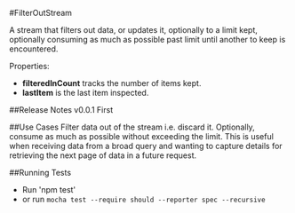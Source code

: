 #FilterOutStream

A stream that filters out data, or updates it, optionally to a limit kept, optionally consuming as much as
possible past limit until another to keep is encountered.

Properties:

* **filteredInCount** tracks the number of items kept.
* **lastItem** is the last item inspected.

##Release Notes
v0.0.1 First

##Use Cases
Filter data out of the stream i.e. discard it. Optionally, consume as much as possible without exceeding the limit.
This is useful when receiving data from a broad query and wanting to capture details for retrieving
the next page of data in a future request.

##Running Tests

* Run 'npm test'
* or run `mocha test --require should --reporter spec --recursive`

